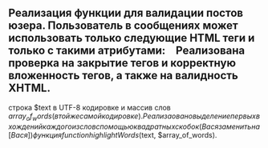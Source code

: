 Реализация функции для валидации постов юзера. 
Пользователь в сообщениях может использовать только следующие HTML теги и только с такими атрибутами:
<a href="" title=""> </a>
<code> </code>
<i> </i>
<strike> </strike>
<strong> </strong>
Реализована проверка на закрытие тегов и корректную вложенность тегов, а также на валидность XHTML.
----
строка $text в UTF-8 кодировке и массив слов $array_of_words (в той же самой кодировке). 
Реализаовано выделение первых вхождений каждого из слов с помощью квадратных скобок (Вася заменить на [Вася])
функция function highlightWords($text, $array_of_words).


